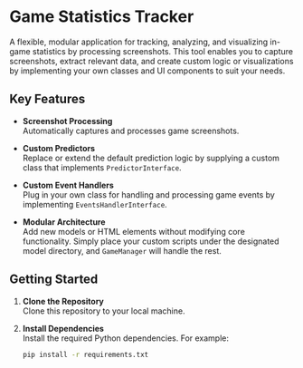 # Game Statistics Tracker

A flexible, modular application for tracking, analyzing, and visualizing in-game statistics by processing screenshots. This tool enables you to capture screenshots, extract relevant data, and create custom logic or visualizations by implementing your own classes and UI components to suit your needs.

## Key Features

- **Screenshot Processing**  
  Automatically captures and processes game screenshots.

- **Custom Predictors**  
  Replace or extend the default prediction logic by supplying a custom class that implements `PredictorInterface`.

- **Custom Event Handlers**  
  Plug in your own class for handling and processing game events by implementing `EventsHandlerInterface`.

- **Modular Architecture**  
  Add new models or HTML elements without modifying core functionality. Simply place your custom scripts under the designated model directory, and `GameManager` will handle the rest.

## Getting Started

1. **Clone the Repository**  
   Clone this repository to your local machine.

2. **Install Dependencies**  
   Install the required Python dependencies. For example:
   ```bash
   pip install -r requirements.txt
